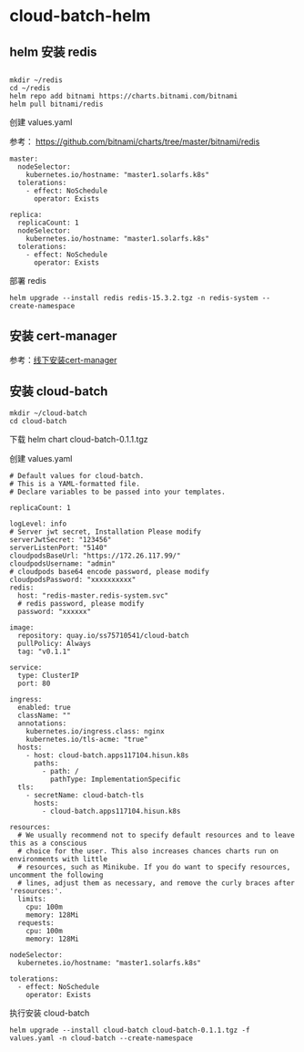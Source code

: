 # cloud-batch-helm

## helm 安装 redis

## 

```
mkdir ~/redis
cd ~/redis
helm repo add bitnami https://charts.bitnami.com/bitnami
helm pull bitnami/redis
```

创建 values.yaml

参考： https://github.com/bitnami/charts/tree/master/bitnami/redis

```
master:
  nodeSelector:
    kubernetes.io/hostname: "master1.solarfs.k8s"
  tolerations:
    - effect: NoSchedule
      operator: Exists

replica:
  replicaCount: 1
  nodeSelector:
    kubernetes.io/hostname: "master1.solarfs.k8s"
  tolerations:
    - effect: NoSchedule
      operator: Exists
```

部署 redis

```
helm upgrade --install redis redis-15.3.2.tgz -n redis-system --create-namespace
```

## 安装 cert-manager

参考：[线下安装cert-manager](https://github.com/ss75710541/operator-env/blob/main/cert-manager/%E7%BA%BF%E4%B8%8B%E5%AE%89%E8%A3%85cert-manager.md)

## 安装 cloud-batch

```
mkdir ~/cloud-batch
cd cloud-batch
```

下载 helm chart cloud-batch-0.1.1.tgz

创建 values.yaml

```
# Default values for cloud-batch.
# This is a YAML-formatted file.
# Declare variables to be passed into your templates.

replicaCount: 1

logLevel: info
# Server jwt secret, Installation Please modify
serverJwtSecret: "123456"
serverListenPort: "5140"
cloudpodsBaseUrl: "https://172.26.117.99/"
cloudpodsUsername: "admin"
# cloudpods base64 encode password, please modify
cloudpodsPassword: "xxxxxxxxxx"
redis:
  host: "redis-master.redis-system.svc"
  # redis password, please modify
  password: "xxxxxx"

image:
  repository: quay.io/ss75710541/cloud-batch
  pullPolicy: Always
  tag: "v0.1.1"

service:
  type: ClusterIP
  port: 80

ingress:
  enabled: true
  className: ""
  annotations:
    kubernetes.io/ingress.class: nginx
    kubernetes.io/tls-acme: "true"
  hosts:
    - host: cloud-batch.apps117104.hisun.k8s
      paths:
        - path: /
          pathType: ImplementationSpecific
  tls:
    - secretName: cloud-batch-tls
      hosts:
        - cloud-batch.apps117104.hisun.k8s

resources:
  # We usually recommend not to specify default resources and to leave this as a conscious
  # choice for the user. This also increases chances charts run on environments with little
  # resources, such as Minikube. If you do want to specify resources, uncomment the following
  # lines, adjust them as necessary, and remove the curly braces after 'resources:'.
  limits:
    cpu: 100m
    memory: 128Mi
  requests:
    cpu: 100m
    memory: 128Mi

nodeSelector:
  kubernetes.io/hostname: "master1.solarfs.k8s"

tolerations:
  - effect: NoSchedule
    operator: Exists
```

执行安装 cloud-batch

```
helm upgrade --install cloud-batch cloud-batch-0.1.1.tgz -f values.yaml -n cloud-batch --create-namespace
```
